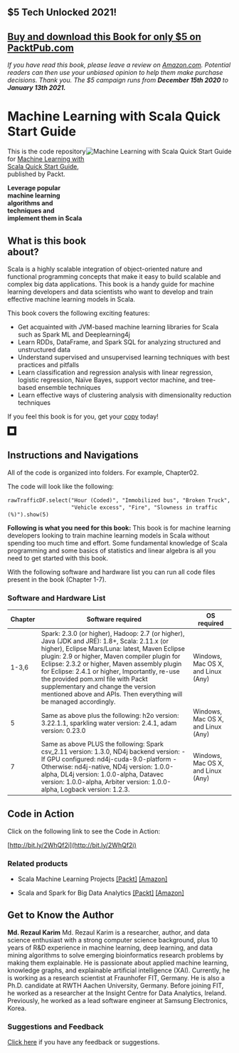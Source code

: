 ## $5 Tech Unlocked 2021!
[Buy and download this Book for only $5 on PacktPub.com](https://www.packtpub.com/product/machine-learning-with-scala-quick-start-guide/9781789345070)
-----
*If you have read this book, please leave a review on [Amazon.com](https://www.amazon.com/gp/product/1789345073).     Potential readers can then use your unbiased opinion to help them make purchase decisions. Thank you. The $5 campaign         runs from __December 15th 2020__ to __January 13th 2021.__*

# Machine Learning with Scala Quick Start Guide
<a href="https://www.packtpub.com/big-data-and-business-intelligence/machine-learning-scala-quick-start-guide"><img src="https://packt-type-cloud.s3.amazonaws.com/uploads/sites/3234/2019/04/cover.png" alt="Machine Learning with Scala Quick Start Guide" height="256px" align="right"></a>

This is the code repository for [Machine Learning with Scala Quick Start Guide](https://www.packtpub.com/big-data-and-business-intelligence/machine-learning-scala-quick-start-guide), published by Packt.

**Leverage popular machine learning algorithms and techniques and implement them in Scala**

## What is this book about?
Scala is a highly scalable integration of object-oriented nature and functional programming concepts that make it easy to build scalable and complex big data applications. This book is a handy guide for machine learning developers and data scientists who want to develop and train effective machine learning models in Scala.

This book covers the following exciting features:
* Get acquainted with JVM-based machine learning libraries for Scala such as Spark ML and Deeplearning4j
* Learn RDDs, DataFrame, and Spark SQL for analyzing structured and unstructured data
* Understand supervised and unsupervised learning techniques with best practices and pitfalls
* Learn classification and regression analysis with linear regression, logistic regression, Naïve Bayes, support vector machine, and tree-based ensemble techniques
* Learn effective ways of clustering analysis with dimensionality reduction techniques

If you feel this book is for you, get your [copy](https://www.amazon.com/dp/1789345073) today!

<a href="https://www.packtpub.com/?utm_source=github&utm_medium=banner&utm_campaign=GitHubBanner"><img src="https://raw.githubusercontent.com/PacktPublishing/GitHub/master/GitHub.png" 
alt="https://www.packtpub.com/" border="5" /></a>


## Instructions and Navigations
All of the code is organized into folders. For example, Chapter02.

The code will look like the following:
```
rawTrafficDF.select("Hour (Coded)", "Immobilized bus", "Broken Truck", 
                    "Vehicle excess", "Fire", "Slowness in traffic (%)").show(5)
```

**Following is what you need for this book:**
This book is for machine learning developers looking to train machine learning models in Scala without spending too much time and effort. Some fundamental knowledge of Scala programming and some basics of statistics and linear algebra is all you need to get started with this book.	

With the following software and hardware list you can run all code files present in the book (Chapter 1-7).

### Software and Hardware List

| Chapter  | Software required                   | OS required                        |
| -------- | ------------------------------------| -----------------------------------|
| 1-3,6    | Spark: 2.3.0 (or higher), Hadoop: 2.7 (or higher), Java (JDK and JRE): 1.8+, Scala: 2.11.x (or higher), Eclipse Mars/Luna: latest, Maven Eclipse plugin: 2.9 or higher, Maven compiler plugin for Eclipse: 2.3.2 or higher, Maven assembly plugin for Eclipse: 2.4.1 or higher, Importantly, re-use the provided pom.xml file with Packt supplementary and change the version mentioned above and APIs. Then everything will be managed accordingly.| Windows, Mac OS X, and Linux (Any) |
| 5        | Same as above plus the following: h2o version: 3.22.1.1, sparkling water version: 2.4.1, adam version: 0.23.0            | Windows, Mac OS X, and Linux (Any) |
| 7        | Same as above PLUS the following: Spark csv_2.11 version: 1.3.0, ND4j backend version: - If GPU configured: nd4j-cuda-9.0-platform - Otherwise: nd4j-native, ND4j version: 1.0.0-alpha, DL4j version: 1.0.0-alpha, Datavec version: 1.0.0-alpha, Arbiter version: 1.0.0-alpha, Logback version: 1.2.3.            | Windows, Mac OS X, and Linux (Any) |


## Code in Action

Click on the following link to see the Code in Action:

[http://bit.ly/2WhQf2i](http://bit.ly/2WhQf2i)

### Related products
* Scala Machine Learning Projects [[Packt]](https://prod.packtpub.com/in/big-data-and-business-intelligence/scala-machine-learning-projects?utm_source=github&utm_medium=repository&utm_campaign=9781788479042) [[Amazon]](https://www.amazon.com/dp/1788479041)

* Scala and Spark for Big Data Analytics [[Packt]](https://prod.packtpub.com/in/big-data-and-business-intelligence/scala-and-spark-big-data-analytics?utm_source=github&utm_medium=repository&utm_campaign=9781785280849) [[Amazon]](https://www.amazon.com/dp/1785280848)

## Get to Know the Author
**Md. Rezaul Karim**
Md. Rezaul Karim is a researcher, author, and data science enthusiast with a strong computer science background, plus 10 years of R&D experience in machine learning, deep learning, and data mining algorithms to solve emerging bioinformatics research problems by making them explainable. He is passionate about applied machine learning, knowledge graphs, and explainable artificial intelligence (XAI).
Currently, he is working as a research scientist at Fraunhofer FIT, Germany. He is also a Ph.D. candidate at RWTH Aachen University, Germany. Before joining FIT, he worked as a researcher at the Insight Centre for Data Analytics, Ireland. Previously, he worked as a lead software engineer at Samsung Electronics, Korea.

### Suggestions and Feedback
[Click here](https://docs.google.com/forms/d/e/1FAIpQLSdy7dATC6QmEL81FIUuymZ0Wy9vH1jHkvpY57OiMeKGqib_Ow/viewform) if you have any feedback or suggestions.
